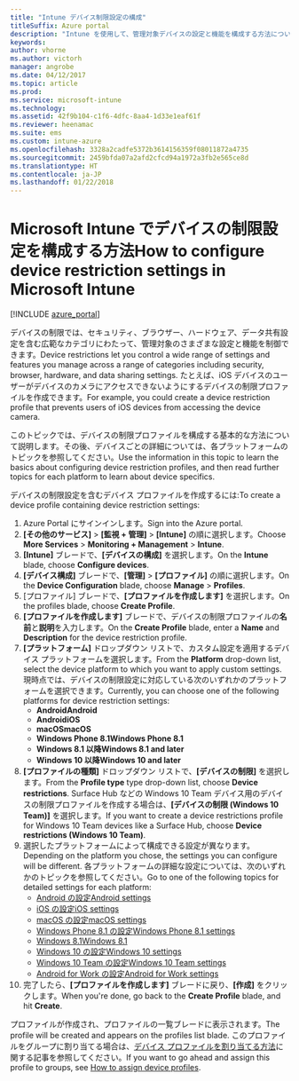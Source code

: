 ```yaml
---
title: "Intune デバイス制限設定の構成"
titleSuffix: Azure portal
description: "Intune を使用して、管理対象デバイスの設定と機能を構成する方法について説明します。\""
keywords: 
author: vhorne
ms.author: victorh
manager: angrobe
ms.date: 04/12/2017
ms.topic: article
ms.prod: 
ms.service: microsoft-intune
ms.technology: 
ms.assetid: 42f9b104-c1f6-4dfc-8aa4-1d33e1eaf61f
ms.reviewer: heenamac
ms.suite: ems
ms.custom: intune-azure
ms.openlocfilehash: 3328a2cadfe5372b3614156359f08011872a4735
ms.sourcegitcommit: 2459bfda07a2afd2cfcd94a1972a3fb2e565ce8d
ms.translationtype: HT
ms.contentlocale: ja-JP
ms.lasthandoff: 01/22/2018
---
```

# <a name="how-to-configure-device-restriction-settings-in-microsoft-intune"></a><span data-ttu-id="b051e-103">Microsoft Intune でデバイスの制限設定を構成する方法</span><span class="sxs-lookup"><span data-stu-id="b051e-103">How to configure device restriction settings in Microsoft Intune</span></span>

[!INCLUDE [azure_portal](./includes/azure_portal.md)]

<span data-ttu-id="b051e-104">デバイスの制限では、セキュリティ、ブラウザー、ハードウェア、データ共有設定を含む広範なカテゴリにわたって、管理対象のさまざまな設定と機能を制御できます。</span><span class="sxs-lookup"><span data-stu-id="b051e-104">Device restrictions let you control a wide range of settings and features you manage across a range of categories including security, browser, hardware, and data sharing settings.</span></span> <span data-ttu-id="b051e-105">たとえば、iOS デバイスのユーザーがデバイスのカメラにアクセスできないようにするデバイスの制限プロファイルを作成できます。</span><span class="sxs-lookup"><span data-stu-id="b051e-105">For example, you could create a device restriction profile that prevents users of iOS devices from accessing the device camera.</span></span>

<span data-ttu-id="b051e-106">このトピックでは、デバイスの制限プロファイルを構成する基本的な方法について説明します。その後、デバイスごとの詳細については、各プラットフォームのトピックを参照してください。</span><span class="sxs-lookup"><span data-stu-id="b051e-106">Use the information in this topic to learn the basics about configuring device restriction profiles, and then read further topics for each platform to learn about device specifics.</span></span>

<span data-ttu-id="b051e-107">デバイスの制限設定を含むデバイス プロファイルを作成するには:</span><span class="sxs-lookup"><span data-stu-id="b051e-107">To create a device profile containing device restriction settings:</span></span>

1. <span data-ttu-id="b051e-108">Azure Portal にサインインします。</span><span class="sxs-lookup"><span data-stu-id="b051e-108">Sign into the Azure portal.</span></span>
2. <span data-ttu-id="b051e-109">**[その他のサービス]** > **[監視 + 管理]** > **[Intune]** の順に選択します。</span><span class="sxs-lookup"><span data-stu-id="b051e-109">Choose **More Services** > **Monitoring + Management** > **Intune**.</span></span>
3. <span data-ttu-id="b051e-110">**[Intune]** ブレードで、**[デバイスの構成]** を選択します。</span><span class="sxs-lookup"><span data-stu-id="b051e-110">On the **Intune** blade, choose **Configure devices**.</span></span>
2. <span data-ttu-id="b051e-111">**[デバイス構成]** ブレードで、**[管理]** > **[プロファイル]** の順に選択します。</span><span class="sxs-lookup"><span data-stu-id="b051e-111">On the **Device Configuration** blade, choose **Manage** > **Profiles**.</span></span>
3. <span data-ttu-id="b051e-112">[プロファイル] ブレードで、**[プロファイルを作成します]** を選択します。</span><span class="sxs-lookup"><span data-stu-id="b051e-112">On the profiles blade, choose **Create Profile**.</span></span>
4. <span data-ttu-id="b051e-113">**[プロファイルを作成します]** ブレードで、デバイスの制限プロファイルの**名前**と**説明**を入力します。</span><span class="sxs-lookup"><span data-stu-id="b051e-113">On the **Create Profile** blade, enter a **Name** and **Description** for the device restriction profile.</span></span>
5. <span data-ttu-id="b051e-114">**[プラットフォーム]** ドロップダウン リストで、カスタム設定を適用するデバイス プラットフォームを選択します。</span><span class="sxs-lookup"><span data-stu-id="b051e-114">From the **Platform** drop-down list, select the device platform to which you want to apply custom settings.</span></span> <span data-ttu-id="b051e-115">現時点では、デバイスの制限設定に対応している次のいずれかのプラットフォームを選択できます。</span><span class="sxs-lookup"><span data-stu-id="b051e-115">Currently, you can choose one of the following platforms for device restriction settings:</span></span>
    - <span data-ttu-id="b051e-116">**Android**</span><span class="sxs-lookup"><span data-stu-id="b051e-116">**Android**</span></span>
    - <span data-ttu-id="b051e-117">**Android**</span><span class="sxs-lookup"><span data-stu-id="b051e-117">**iOS**</span></span>
    - <span data-ttu-id="b051e-118">**macOS**</span><span class="sxs-lookup"><span data-stu-id="b051e-118">**macOS**</span></span>
    - <span data-ttu-id="b051e-119">**Windows Phone 8.1**</span><span class="sxs-lookup"><span data-stu-id="b051e-119">**Windows Phone 8.1**</span></span>
    - <span data-ttu-id="b051e-120">**Windows 8.1 以降**</span><span class="sxs-lookup"><span data-stu-id="b051e-120">**Windows 8.1 and later**</span></span>
    - <span data-ttu-id="b051e-121">**Windows 10 以降**</span><span class="sxs-lookup"><span data-stu-id="b051e-121">**Windows 10 and later**</span></span>
6. <span data-ttu-id="b051e-122">**[プロファイルの種類]** ドロップダウン リストで、**[デバイスの制限]** を選択します。</span><span class="sxs-lookup"><span data-stu-id="b051e-122">From the **Profile type** type drop-down list, choose **Device restrictions**.</span></span> <span data-ttu-id="b051e-123">Surface Hub などの Windows 10 Team デバイス用のデバイスの制限プロファイルを作成する場合は、**[デバイスの制限 (Windows 10 Team)]** を選択します。</span><span class="sxs-lookup"><span data-stu-id="b051e-123">If you want to create a device restrictions profile for Windows 10 Team devices like a Surface Hub, choose **Device restrictions (Windows 10 Team)**.</span></span>
7. <span data-ttu-id="b051e-124">選択したプラットフォームによって構成できる設定が異なります。</span><span class="sxs-lookup"><span data-stu-id="b051e-124">Depending on the platform you chose, the settings you can configure will be different.</span></span> <span data-ttu-id="b051e-125">各プラットフォームの詳細な設定については、次のいずれかのトピックを参照してください。</span><span class="sxs-lookup"><span data-stu-id="b051e-125">Go to one of the following topics for detailed settings for each platform:</span></span>
    - [<span data-ttu-id="b051e-126">Android の設定</span><span class="sxs-lookup"><span data-stu-id="b051e-126">Android settings</span></span>](device-restrictions-android.md)
    - [<span data-ttu-id="b051e-127">iOS の設定</span><span class="sxs-lookup"><span data-stu-id="b051e-127">iOS settings</span></span>](device-restrictions-ios.md)
    - [<span data-ttu-id="b051e-128">macOS の設定</span><span class="sxs-lookup"><span data-stu-id="b051e-128">macOS settings</span></span>](device-restrictions-macos.md)
    - [<span data-ttu-id="b051e-129">Windows Phone 8.1 の設定</span><span class="sxs-lookup"><span data-stu-id="b051e-129">Windows Phone 8.1 settings</span></span>](device-restrictions-windows-phone-8-1.md)
    - [<span data-ttu-id="b051e-130">Windows 8.1</span><span class="sxs-lookup"><span data-stu-id="b051e-130">Windows 8.1</span></span>](device-restrictions-windows-8-1.md)
    - [<span data-ttu-id="b051e-131">Windows 10 の設定</span><span class="sxs-lookup"><span data-stu-id="b051e-131">Windows 10 settings</span></span>](device-restrictions-windows-10.md)
    - [<span data-ttu-id="b051e-132">Windows 10 Team の設定</span><span class="sxs-lookup"><span data-stu-id="b051e-132">Windows 10 Team settings</span></span>](device-restrictions-windows-10-teams.md)
    - [<span data-ttu-id="b051e-133">Android for Work の設定</span><span class="sxs-lookup"><span data-stu-id="b051e-133">Android for Work settings</span></span>](device-restrictions-android-for-work.md)
8. <span data-ttu-id="b051e-134">完了したら、**[プロファイルを作成します]** ブレードに戻り、**[作成]** をクリックします。</span><span class="sxs-lookup"><span data-stu-id="b051e-134">When you're done, go back to the **Create Profile** blade, and hit **Create**.</span></span>

<span data-ttu-id="b051e-135">プロファイルが作成され、プロファイルの一覧ブレードに表示されます。</span><span class="sxs-lookup"><span data-stu-id="b051e-135">The profile will be created and appears on the profiles list blade.</span></span>
<span data-ttu-id="b051e-136">このプロファイルをグループに割り当てる場合は、[デバイス プロファイルを割り当てる方法](device-profile-assign.md)に関する記事を参照してください。</span><span class="sxs-lookup"><span data-stu-id="b051e-136">If you want to go ahead and assign this profile to groups, see [How to assign device profiles](device-profile-assign.md).</span></span>

<!--  Removing image as part of design review; retaining source until we known the disposition.

## Example of device restriction settings

In this high-level example, you'll create a device restriction policy that blocks the use of the built-in camera app on Android devices.

![How to disable the camera on Android devices](./media/disable-android-camera.png)

-->